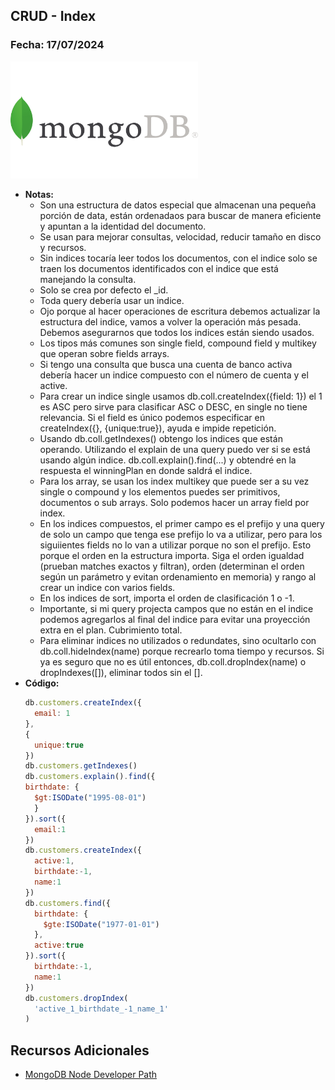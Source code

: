 ## CRUD - Index

### Fecha: 17/07/2024

<img src="images/mongo.png" alt="Gráfico de Introducción" width="300">

- **Notas:**
  - Son una estructura de datos especial que almacenan una pequeña porción de data, están ordenadaos para buscar de manera eficiente y apuntan a la identidad del documento.
  - Se usan para mejorar consultas, velocidad, reducir tamaño en disco y recursos. 
  - Sin indices tocaría leer todos los documentos, con el indice solo se traen los documentos identificados con el indice que está manejando la consulta. 
  - Solo se crea por defecto el _id. 
  - Toda query debería usar un indice. 
  - Ojo porque al hacer operaciones de escritura debemos actualizar la estructura del indice, vamos a volver la operación más pesada. Debemos asegurarnos que todos los indices están siendo usados. 
  - Los tipos más comunes son single field, compound field y multikey que operan sobre fields arrays. 
  - Si tengo una consulta que busca una cuenta de banco activa debería hacer un indice compuesto con el número de cuenta y el active. 
  - Para crear un indice single usamos db.coll.createIndex({field: 1}) el 1 es ASC pero sirve para clasificar ASC o DESC, en single no tiene relevancia. Si el field es único podemos especificar en createIndex({}, {unique:true}), ayuda e impide repetición. 
  - Usando db.coll.getIndexes() obtengo los indices que están operando. Utilizando el explain de una query puedo ver si se está usando algún indice. db.coll.explain().find(...) y obtendré en la respuesta el winningPlan en donde saldrá el indice. 
  - Para los array, se usan los index multikey que puede ser a su vez single o compound y los elementos puedes ser primitivos, documentos o sub arrays. Solo podemos hacer un array field por index.
  - En los indices compuestos, el primer campo es el prefijo y una query de solo un campo que tenga ese prefijo lo va a utilizar, pero para los siguiientes fields no lo van a utilizar porque no son el prefijo. Esto porque el orden en la estructura importa. Siga el orden igualdad (prueban matches exactos y filtran), orden (determinan el orden según un parámetro y evitan ordenamiento en memoria) y rango al crear un indice con varios fields.
  - En los indices de sort, importa el orden de clasificación 1 o -1.
  - Importante, si mi query projecta campos que no están en el indice podemos agregarlos al final del indice para evitar una proyección extra en el plan. Cubrimiento total.
  - Para eliminar indices no utilizados o redundates, sino ocultarlo con db.coll.hideIndex(name) porque recrearlo toma tiempo y recursos. Si ya es seguro que no es útil entonces, db.coll.dropIndex(name) o dropIndexes([]), eliminar todos sin el [].
- **Código:**
  ```javascript
  db.customers.createIndex({
    email: 1
  },
  {
    unique:true
  })
  db.customers.getIndexes()
  db.customers.explain().find({
  birthdate: {
    $gt:ISODate("1995-08-01")
    }
  }).sort({
    email:1
  })
  db.customers.createIndex({
    active:1, 
    birthdate:-1,
    name:1
  })
  db.customers.find({
    birthdate: {
      $gte:ISODate("1977-01-01")
    },
    active:true
  }).sort({
    birthdate:-1, 
    name:1
  })
  db.customers.dropIndex(
    'active_1_birthdate_-1_name_1'
  )
  ```

## Recursos Adicionales
- [MongoDB Node Developer Path](https://learn.mongodb.com/learn/learning-path/mongodb-nodejs-developer-path)